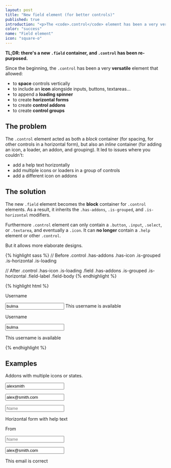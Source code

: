 ```yaml
---
layout: post
title: "New field element (for better controls)"
published: true
introduction: "<p>The <code>.control</code> element has been a very versatile container for form controls. But it came at a cost: it was difficult to combine its <strong>block</strong> characteristics with its <strong>inline</strong> variations.</p>"
color: "success"
name: "Field element"
icon: "square-o"
---
```


**TL;DR: there's a new `.field` container, and `.control` has been re-purposed.**

Since the beginning, the `.control` has been a very **versatile** element that allowed:

* to **space** controls vertically
* to include an **icon** alongside inputs, buttons, textareas...
* to append a **loading spinner**
* to create **horizontal forms**
* to create **control addons**
* to create **control groups**

## The problem

The `.control` element acted as both a _block_ container (for spacing, for other controls in a horizontal form), but also an _inline_ container (for adding an icon, a loader, an addon, and grouping).
It led to issues where you couldn't:

* add a help text horizontally
* add multiple icons or loaders in a group of controls
* add a different icon on addons

## The solution

The new `.field` element becomes the **block** container for `.control` elements. As a result, it inherits the `.has-addons`, `.is-grouped`, and `.is-horizontal` modifiers.

Furthermore `.control` element can only contain a `.button`, `.input`, `.select`, or `.textarea`, and eventually a `.icon`. It can **no longer** contain a `.help` element or other `.control`.

But it allows more elaborate designs.

{% highlight sass %}
// Before
.control
  .has-addons
  .has-icon
  .is-grouped
  .is-horizontal
  .is-loading

// After
.control
  .has-icon
  .is-loading
.field
  .has-addons
  .is-grouped
  .is-horizontal
.field-label
.field-body
{% endhighlight %}

{% highlight html %}
<!-- Before -->
<label class="label">Username</label>
<p class="control has-icon has-icon-right">
  <input class="input is-success" type="text" placeholder="Text input" value="bulma">
  <span class="icon is-small">
    <i class="fa fa-check"></i>
  </span>
  <span class="help is-success">This username is available</span>
</p>

<!-- After -->
<div class="field">
  <label class="label">Username</label>
  <p class="control has-icon has-icon-right">
    <input class="input is-success" type="text" placeholder="Text input" value="bulma">
    <span class="icon is-small">
      <i class="fa fa-check"></i>
    </span>
  </p>
  <p class="help is-success">This username is available</p>
</div>
{% endhighlight %}

## Examples

Addons with multiple icons or states.

<div class="field is-grouped">
  <p class="control is-expanded has-icon">
    <input class="input is-success" type="text" placeholder="Username" value="alexsmith">
    <span class="icon is-small">
      <i class="fa fa-check"></i>
    </span>
  </p>
  <p class="control is-expanded has-icon">
    <input class="input is-warning" type="email" placeholder="Email" value="alex@smith.com">
    <span class="icon is-small">
      <i class="fa fa-warning"></i>
    </span>
  </p>
  <p class="control is-expanded is-loading">
    <input class="input" type="email" placeholder="Name">
  </p>
</div>

Horizontal form with help text

<div class="field is-horizontal">
  <div class="field-label">
    <label class="label">From</label>
  </div>
  <div class="field-body">
    <div class="field is-grouped">
      <p class="control is-expanded">
        <input class="input" type="text" placeholder="Name">
      </p>
    </div>
    <div class="field">
      <p class="control is-expanded has-icon has-icon-right">
        <input class="input is-success" type="email" placeholder="Email" value="alex@smith.com">
        <span class="icon is-small">
          <i class="fa fa-check"></i>
        </span>
      </p>
      <p class="help is-success">This email is correct</p>
    </div>
  </div>
</div>
